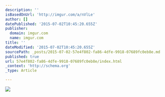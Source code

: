 ```yaml
---
description: ''
isBasedOnUrl: 'http://imgur.com/a/nVlLe'
author: []
datePublished: '2015-07-02T10:45:20.655Z'
publisher:
  domain: imgur.com
  name: imgur.com
title: ''
dateModified: '2015-07-02T10:45:20.655Z'
sourcePath: _posts/2015-07-02-57e4f802-fa86-4dfe-9918-07689fc0eb8e.md
published: true
url: 57e4f802-fa86-4dfe-9918-07689fc0eb8e/index.html
_context: 'http://schema.org'
_type: Article

---
```

![](http://i.imgur.com/qcdky86.jpg)